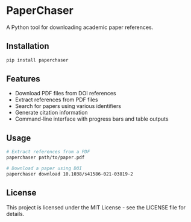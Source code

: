 # PaperChaser

A Python tool for downloading academic paper references.

## Installation

```bash
pip install paperchaser
```

## Features

- Download PDF files from DOI references
- Extract references from PDF files
- Search for papers using various identifiers
- Generate citation information
- Command-line interface with progress bars and table outputs

## Usage

```bash
# Extract references from a PDF
paperchaser path/to/paper.pdf

# Download a paper using DOI
paperchaser download 10.1038/s41586-021-03819-2
```

## License

This project is licensed under the MIT License - see the LICENSE file for details. 